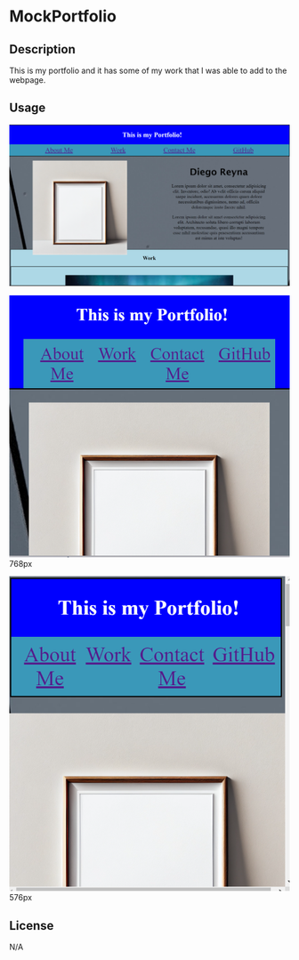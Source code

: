 # MockPortfolio

## Description

This is my portfolio and it has some of my work that I was able to add to the webpage.

## Usage

![Alt text](assets/mockport1.png) 

![Alt text](assets/mockport2.png) 768px

![Alt text](assets/mockport3.png) 576px

## License

N/A